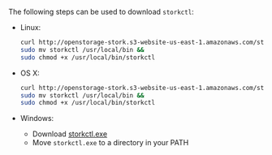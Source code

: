 The following steps can be used to download `storkctl`:

* Linux:

    ```bash
    curl http://openstorage-stork.s3-website-us-east-1.amazonaws.com/storkctl/2.0.0/linux/storkctl -o storkctl &&
    sudo mv storkctl /usr/local/bin &&
    sudo chmod +x /usr/local/bin/storkctl
    ```
* OS X:

    ```bash
    curl http://openstorage-stork.s3-website-us-east-1.amazonaws.com/storkctl/2.0.0/darwin/storkctl -o storkctl &&
    sudo mv storkctl /usr/local/bin &&
    sudo chmod +x /usr/local/bin/storkctl
    ```

* Windows:
    * Download [storkctl.exe](http://openstorage-stork.s3-website-us-east-1.amazonaws.com/storkctl/2.0.0/windows/storkctl.exe)
    * Move `storkctl.exe` to a directory in your PATH
